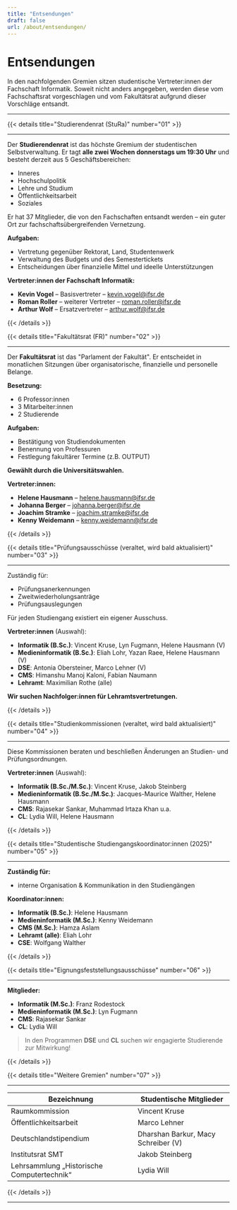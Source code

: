```yaml
---
title: "Entsendungen"
draft: false
url: /about/entsendungen/
---
```


# Entsendungen

In den nachfolgenden Gremien sitzen studentische Vertreter:innen der Fachschaft Informatik. Soweit nicht anders angegeben, werden diese vom Fachschaftsrat vorgeschlagen und vom Fakultätsrat aufgrund dieser Vorschläge entsandt.

---

{{< details
title="Studierendenrat (StuRa)"
number="01" >}}

---

Der **Studierendenrat** ist das höchste Gremium der studentischen Selbstverwaltung. Er tagt **alle zwei Wochen donnerstags um 19:30 Uhr** und besteht derzeit aus 5 Geschäftsbereichen:

- Inneres
- Hochschulpolitik
- Lehre und Studium
- Öffentlichkeitsarbeit
- Soziales

Er hat 37 Mitglieder, die von den Fachschaften entsandt werden – ein guter Ort zur fachschaftsübergreifenden Vernetzung.

**Aufgaben:**
- Vertretung gegenüber Rektorat, Land, Studentenwerk
- Verwaltung des Budgets und des Semestertickets
- Entscheidungen über finanzielle Mittel und ideelle Unterstützungen

**Vertreter:innen der Fachschaft Informatik:**
- **Kevin Vogel** – Basisvertreter – [kevin.vogel@ifsr.de](mailto:kevin.vogel@ifsr.de)
- **Roman Roller** – weiterer Vertreter – [roman.roller@ifsr.de](mailto:roman.roller@ifsr.de)
- **Arthur Wolf** – Ersatzvertreter – [arthur.wolf@ifsr.de](mailto:arthur.wolf@ifsr.de)

{{< /details >}}

{{< details
title="Fakultätsrat (FR)"
number="02" >}}

---

Der **Fakultätsrat** ist das "Parlament der Fakultät". Er entscheidet in monatlichen Sitzungen über organisatorische, finanzielle und personelle Belange.

**Besetzung:**
- 6 Professor:innen
- 3 Mitarbeiter:innen
- 2 Studierende

**Aufgaben:**
- Bestätigung von Studiendokumenten
- Benennung von Professuren
- Festlegung fakultärer Termine (z.B. OUTPUT)

**Gewählt durch die Universitätswahlen.**

**Vertreter:innen:**
- **Helene Hausmann** – [helene.hausmann@ifsr.de](mailto:helene.hausmann@ifsr.de)
- **Johanna Berger** – [johanna.berger@ifsr.de](mailto:johanna.berger@ifsr.de)
- **Joachim Stramke** – [joachim.stramke@ifsr.de](mailto:joachim.stramke@ifsr.de)
- **Kenny Weidemann** – [kenny.weidemann@ifsr.de](mailto:kenny.weidemann@ifsr.de)

{{< /details >}}

{{< details
title="Prüfungsausschüsse (veraltet, wird bald aktualisiert)"
number="03" >}}

---

Zuständig für:
- Prüfungsanerkennungen
- Zweitwiederholungsanträge
- Prüfungsauslegungen

Für jeden Studiengang existiert ein eigener Ausschuss.

**Vertreter:innen** (Auswahl):

- **Informatik (B.Sc.)**: Vincent Kruse, Lyn Fugmann, Helene Hausmann (V)
- **Medieninformatik (B.Sc.)**: Eliah Lohr, Yazan Raee, Helene Hausmann (V)
- **DSE**: Antonia Obersteiner, Marco Lehner (V)
- **CMS**: Himanshu Manoj Kaloni, Fabian Naumann
- **Lehramt**: Maximilian Rothe (alle)

**Wir suchen Nachfolger:innen für Lehramtsvertretungen.**

{{< /details >}}

{{< details
title="Studienkommissionen (veraltet, wird bald aktualisiert)"
number="04" >}}

---

Diese Kommissionen beraten und beschließen Änderungen an Studien- und Prüfungsordnungen.

**Vertreter:innen** (Auswahl):

- **Informatik (B.Sc./M.Sc.)**: Vincent Kruse, Jakob Steinberg
- **Medieninformatik (B.Sc./M.Sc.)**: Jacques-Maurice Walther, Helene Hausmann
- **CMS**: Rajasekar Sankar, Muhammad Irtaza Khan u.a.
- **CL**: Lydia Will, Helene Hausmann

{{< /details >}}

{{< details
title="Studentische Studiengangskoordinator:innen (2025)"
number="05" >}}

---

**Zuständig für:**
- interne Organisation & Kommunikation in den Studiengängen

**Koordinator:innen:**
- **Informatik (B.Sc.)**: Helene Hausmann
- **Medieninformatik (M.Sc.)**: Kenny Weidemann
- **CMS (M.Sc.)**: Hamza Aslam
- **Lehramt (alle)**: Eliah Lohr
- **CSE**: Wolfgang Walther

{{< /details >}}

{{< details
title="Eignungsfeststellungsausschüsse"
number="06" >}}

---

**Mitglieder:**
- **Informatik (M.Sc.)**: Franz Rodestock
- **Medieninformatik (M.Sc.)**: Lyn Fugmann
- **CMS**: Rajasekar Sankar
- **CL**: Lydia Will

> In den Programmen **DSE** und **CL** suchen wir engagierte Studierende zur Mitwirkung!

{{< /details >}}

{{< details
title="Weitere Gremien"
number="07" >}}

---

| Bezeichnung                                | Studentische Mitglieder             |
|--------------------------------------------|-------------------------------------|
| Raumkommission                             | Vincent Kruse                       |
| Öffentlichkeitsarbeit                      | Marco Lehner                        |
| Deutschlandstipendium                      | Dharshan Barkur, Macy Schreiber (V) |
| Institutsrat SMT                           | Jakob Steinberg                     |
| Lehrsammlung „Historische Computertechnik“ | Lydia Will                          |

{{< /details >}}

---